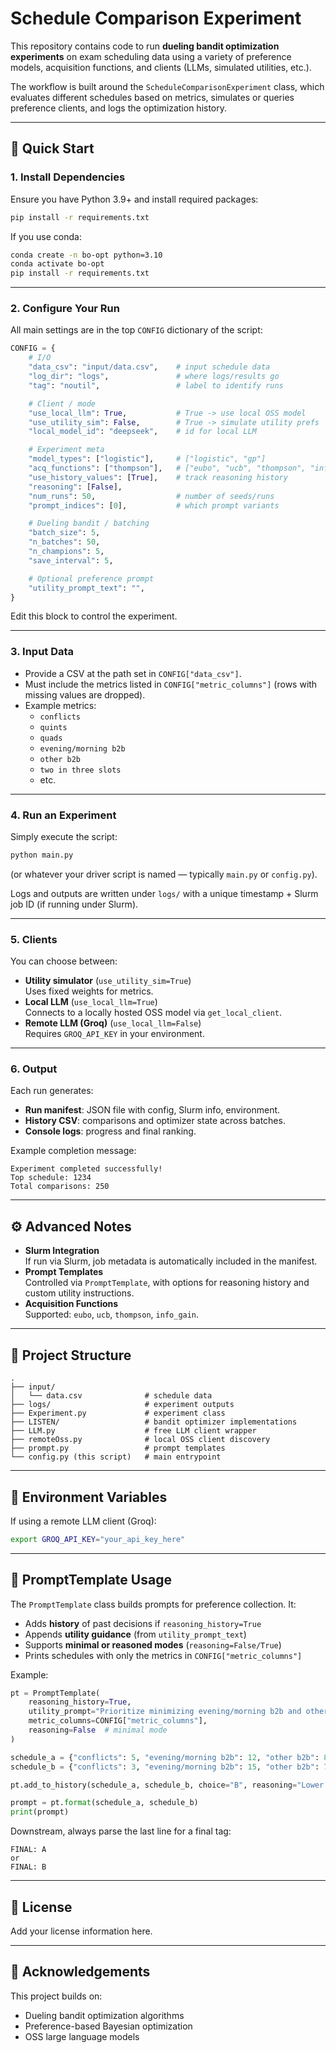 # Schedule Comparison Experiment

This repository contains code to run **dueling bandit optimization experiments** on exam scheduling data using a variety of preference models, acquisition functions, and clients (LLMs, simulated utilities, etc.).

The workflow is built around the `ScheduleComparisonExperiment` class, which evaluates different schedules based on metrics, simulates or queries preference clients, and logs the optimization history.

---

## 🚀 Quick Start

### 1. Install Dependencies
Ensure you have Python 3.9+ and install required packages:

```bash
pip install -r requirements.txt
```

If you use conda:

```bash
conda create -n bo-opt python=3.10
conda activate bo-opt
pip install -r requirements.txt
```

---

### 2. Configure Your Run

All main settings are in the top `CONFIG` dictionary of the script:

```python
CONFIG = {
    # I/O
    "data_csv": "input/data.csv",    # input schedule data
    "log_dir": "logs",               # where logs/results go
    "tag": "noutil",                 # label to identify runs

    # Client / mode
    "use_local_llm": True,           # True -> use local OSS model
    "use_utility_sim": False,        # True -> simulate utility prefs
    "local_model_id": "deepseek",    # id for local LLM

    # Experiment meta
    "model_types": ["logistic"],     # ["logistic", "gp"]
    "acq_functions": ["thompson"],   # ["eubo", "ucb", "thompson", "info_gain"]
    "use_history_values": [True],    # track reasoning history
    "reasoning": [False],
    "num_runs": 50,                  # number of seeds/runs
    "prompt_indices": [0],           # which prompt variants

    # Dueling bandit / batching
    "batch_size": 5,
    "n_batches": 50,
    "n_champions": 5,
    "save_interval": 5,

    # Optional preference prompt
    "utility_prompt_text": "",
}
```

Edit this block to control the experiment.

---

### 3. Input Data

- Provide a CSV at the path set in `CONFIG["data_csv"]`.
- Must include the metrics listed in `CONFIG["metric_columns"]` (rows with missing values are dropped).
- Example metrics:
  - `conflicts`
  - `quints`
  - `quads`
  - `evening/morning b2b`
  - `other b2b`
  - `two in three slots`
  - etc.

---

### 4. Run an Experiment

Simply execute the script:

```bash
python main.py
```

(or whatever your driver script is named — typically `main.py` or `config.py`).

Logs and outputs are written under `logs/` with a unique timestamp + Slurm job ID (if running under Slurm).

---

### 5. Clients

You can choose between:

- **Utility simulator** (`use_utility_sim=True`)  
  Uses fixed weights for metrics.
- **Local LLM** (`use_local_llm=True`)  
  Connects to a locally hosted OSS model via `get_local_client`.
- **Remote LLM (Groq)** (`use_local_llm=False`)  
  Requires `GROQ_API_KEY` in your environment.

---

### 6. Output

Each run generates:

- **Run manifest**: JSON file with config, Slurm info, environment.
- **History CSV**: comparisons and optimizer state across batches.
- **Console logs**: progress and final ranking.

Example completion message:

```
Experiment completed successfully!
Top schedule: 1234
Total comparisons: 250
```

---

## ⚙️ Advanced Notes

- **Slurm Integration**  
  If run via Slurm, job metadata is automatically included in the manifest.
- **Prompt Templates**  
  Controlled via `PromptTemplate`, with options for reasoning history and custom utility instructions.
- **Acquisition Functions**  
  Supported: `eubo`, `ucb`, `thompson`, `info_gain`.

---

## 📂 Project Structure

```
.
├── input/
│   └── data.csv              # schedule data
├── logs/                     # experiment outputs
├── Experiment.py             # experiment class
├── LISTEN/                   # bandit optimizer implementations
├── LLM.py                    # free LLM client wrapper
├── remoteOss.py              # local OSS client discovery
├── prompt.py                 # prompt templates
└── config.py (this script)   # main entrypoint
```

---

## 🔑 Environment Variables

If using a remote LLM client (Groq):

```bash
export GROQ_API_KEY="your_api_key_here"
```

---

## 🧩 PromptTemplate Usage

The `PromptTemplate` class builds prompts for preference collection. It:
- Adds **history** of past decisions if `reasoning_history=True`
- Appends **utility guidance** (from `utility_prompt_text`)
- Supports **minimal or reasoned modes** (`reasoning=False/True`)
- Prints schedules with only the metrics in `CONFIG["metric_columns"]`

Example:

```python
pt = PromptTemplate(
    reasoning_history=True,
    utility_prompt="Prioritize minimizing evening/morning b2b and other b2b.",
    metric_columns=CONFIG["metric_columns"],
    reasoning=False  # minimal mode
)

schedule_a = {"conflicts": 5, "evening/morning b2b": 12, "other b2b": 8}
schedule_b = {"conflicts": 3, "evening/morning b2b": 15, "other b2b": 7}

pt.add_to_history(schedule_a, schedule_b, choice="B", reasoning="Lower conflicts dominate.")

prompt = pt.format(schedule_a, schedule_b)
print(prompt)
```

Downstream, always parse the last line for a final tag:

```
FINAL: A
or
FINAL: B
```

---

## 📝 License

Add your license information here.

---

## 🙌 Acknowledgements

This project builds on:
- Dueling bandit optimization algorithms
- Preference-based Bayesian optimization
- OSS large language models


